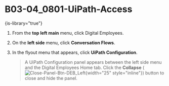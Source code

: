 # B03-04_0801-UiPath-Access

{is-library="true"}

<snippet id="B03-04_0801-UiPath-Access_snippet">


1. From the **top left main** menu, click Digital Employees.

2. On the **left side** menu, click **Conversation Flows**.

3. In the flyout menu that appears, click **UiPath Configuration**.

   >A UiPath Configuration panel appears between the left side menu and the Digital Employees Home tab. Click the **Collapse** ( ![Close-Panel-Btn-DEB_Left](Close-Panel-Btn-DEB_Left.png){width="25" style="inline"}) button to close and hide the panel.


</snippet>